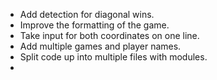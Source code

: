 ﻿ - Add detection for diagonal wins.
 - Improve the formatting of the game.
 - Take input for both coordinates on one line.
 - Add multiple games and player names.
 - Split code up into multiple files with modules.
- 